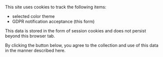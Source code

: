 ﻿This site uses cookies to track the following items:
- selected color theme
- GDPR notification acceptance (this form)

This data is stored in the form of session cookies and does not persist beyond this browser tab.

By clicking the button below, you agree to the collection and use of this data in the manner described here.
